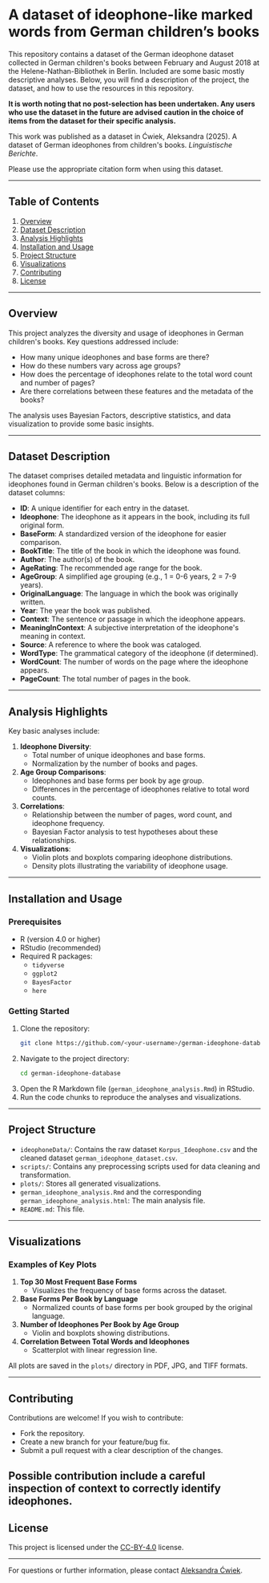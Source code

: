 #  A dataset of ideophone-like marked words from German children’s books

This repository contains a dataset of the German ideophone dataset collected in German children's books between February and August 2018 at the Helene-Nathan-Bibliothek in Berlin. Included are some basic mostly descriptive analyses. Below, you will find a description of the project, the dataset, and how to use the resources in this repository.

**It is worth noting that no post-selection has been undertaken. Any users who use the dataset in the future are advised caution in the choice of items from the dataset for their specific analysis.**

This work was published as a dataset in
Ćwiek, Aleksandra (2025). A dataset of German ideophones from children's books. *Linguistische Berichte*.

Please use the appropriate citation form when using this dataset.

---

## Table of Contents

1. [Overview](#overview)
2. [Dataset Description](#dataset-description)
3. [Analysis Highlights](#analysis-highlights)
4. [Installation and Usage](#installation-and-usage)
5. [Project Structure](#project-structure)
6. [Visualizations](#visualizations)
7. [Contributing](#contributing)
8. [License](#license)

---

## Overview

This project analyzes the diversity and usage of ideophones in German children's books. Key questions addressed include:
- How many unique ideophones and base forms are there?
- How do these numbers vary across age groups?
- How does the percentage of ideophones relate to the total word count and number of pages?
- Are there correlations between these features and the metadata of the books?

The analysis uses Bayesian Factors, descriptive statistics, and data visualization to provide some basic insights.

---

## Dataset Description

The dataset comprises detailed metadata and linguistic information for ideophones found in German children's books. Below is a description of the dataset columns:

- **ID**: A unique identifier for each entry in the dataset.
- **Ideophone**: The ideophone as it appears in the book, including its full original form.
- **BaseForm**: A standardized version of the ideophone for easier comparison.
- **BookTitle**: The title of the book in which the ideophone was found.
- **Author**: The author(s) of the book.
- **AgeRating**: The recommended age range for the book.
- **AgeGroup**: A simplified age grouping (e.g., 1 = 0-6 years, 2 = 7-9 years).
- **OriginalLanguage**: The language in which the book was originally written.
- **Year**: The year the book was published.
- **Context**: The sentence or passage in which the ideophone appears.
- **MeaningInContext**: A subjective interpretation of the ideophone's meaning in context.
- **Source**: A reference to where the book was cataloged.
- **WordType**: The grammatical category of the ideophone (if determined).
- **WordCount**: The number of words on the page where the ideophone appears.
- **PageCount**: The total number of pages in the book.

---

## Analysis Highlights

Key basic analyses include:

1. **Ideophone Diversity**:
   - Total number of unique ideophones and base forms.
   - Normalization by the number of books and pages.
2. **Age Group Comparisons**:
   - Ideophones and base forms per book by age group.
   - Differences in the percentage of ideophones relative to total word counts.
3. **Correlations**:
   - Relationship between the number of pages, word count, and ideophone frequency.
   - Bayesian Factor analysis to test hypotheses about these relationships.
4. **Visualizations**:
   - Violin plots and boxplots comparing ideophone distributions.
   - Density plots illustrating the variability of ideophone usage.

---

## Installation and Usage

### Prerequisites

- R (version 4.0 or higher)
- RStudio (recommended)
- Required R packages:
  - `tidyverse`
  - `ggplot2`
  - `BayesFactor`
  - `here`

### Getting Started

1. Clone the repository:
   ```bash
   git clone https://github.com/<your-username>/german-ideophone-database.git
   ```
2. Navigate to the project directory:
   ```bash
   cd german-ideophone-database
   ```
3. Open the R Markdown file (`german_ideophone_analysis.Rmd`) in RStudio.
4. Run the code chunks to reproduce the analyses and visualizations.

---

## Project Structure

- `ideophoneData/`: Contains the raw dataset `Korpus_Ideophone.csv` and the cleaned dataset `german_ideophone_dataset.csv`.
- `scripts/`: Contains any preprocessing scripts used for data cleaning and transformation.
- `plots/`: Stores all generated visualizations.
- `german_ideophone_analysis.Rmd` and the corresponding `german_ideophone_analysis.html`: The main analysis file.
- `README.md`: This file.

---

## Visualizations

### Examples of Key Plots

1. **Top 30 Most Frequent Base Forms**
   - Visualizes the frequency of base forms across the dataset.
2. **Base Forms Per Book by Language**
   - Normalized counts of base forms per book grouped by the original language.
3. **Number of Ideophones Per Book by Age Group**
   - Violin and boxplots showing distributions.
4. **Correlation Between Total Words and Ideophones**
   - Scatterplot with linear regression line.

All plots are saved in the `plots/` directory in PDF, JPG, and TIFF formats.

---

## Contributing

Contributions are welcome! If you wish to contribute:
- Fork the repository.
- Create a new branch for your feature/bug fix.
- Submit a pull request with a clear description of the changes.

Possible contribution include a careful inspection of context to correctly identify ideophones.
---

## License

This project is licensed under the [CC-BY-4.0](https://creativecommons.org/licenses/by/4.0/deed.en) license.

---

For questions or further information, please contact [Aleksandra Ćwiek](mailto:cwiekaleksandra@gmail.com).

